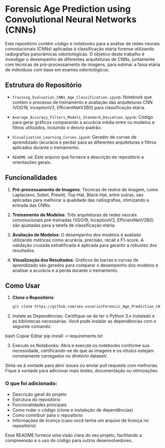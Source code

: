 # Forensic Age Prediction using Convolutional Neural Networks (CNNs)

Este repositório contém código e notebooks para a análise de redes neurais convolucionais (CNNs) aplicadas à classificação etária forense utilizando radiografias panorâmicas odontológicas. O objetivo deste trabalho é investigar o desempenho de diferentes arquiteturas de CNNs, juntamente com técnicas de pré-processamento de imagens, para estimar a faixa etária de indivíduos com base em exames odontológicos.

## Estrutura do Repositório

- `Training_Evaluation_CNNs_Age_Classification.ipynb`: Notebook que contém o processo de treinamento e avaliação das arquiteturas CNN (VGG19, InceptionV3, EfficientNetV2B0) para classificação etária.
  
- `Average_Accuracy_Filters_Models_Standard_Deviation.ipynb`: Código para gerar gráficos comparando a acurácia média entre os modelos e filtros utilizados, incluindo o desvio-padrão.
  
- `Visualization_Learning_Curves.ipynb`: Gerador de curvas de aprendizado (acurácia e perda) para as diferentes arquiteturas e filtros aplicados durante o treinamento.
  
- `README.md`: Este arquivo que fornece a descrição do repositório e orientações gerais.

## Funcionalidades

1. **Pré-processamento de Imagens**: Técnicas de realce de imagem, como Laplaciano, Sobel, Prewitt, Top-Hat, Black-Hat, entre outras, são aplicadas para melhorar a qualidade das radiografias, otimizando a entrada das CNNs.

2. **Treinamento de Modelos**: Três arquiteturas de redes neurais convolucionais pré-treinadas (VGG19, InceptionV3, EfficientNetV2B0) são ajustadas para a tarefa de classificação etária.

3. **Avaliação de Modelos**: O desempenho dos modelos é avaliado utilizando métricas como acurácia, precisão, recall e F1-score. A validação cruzada estratificada é aplicada para garantir a robustez dos resultados.

4. **Visualização dos Resultados**: Gráficos de barras e curvas de aprendizado são gerados para comparar o desempenho dos modelos e analisar a acurácia e a perda durante o treinamento.

## Como Usar

1. **Clone o Repositório**:
   ```bash
   git clone https://github.com/seu-usuario/Forensic_Age_Prediction_CNNs.git

2. Instale as Dependências:
Certifique-se de ter o Python 3.x instalado e as bibliotecas necessárias. Você pode instalar as dependências com o seguinte comando:

bash
Copiar
Editar
pip install -r requirements.txt

3. Execute os Notebooks:
Abra e execute os notebooks conforme sua necessidade, certificando-se de que as imagens e os rótulos estejam corretamente carregados no diretório dataset/.


Sinta-se à vontade para abrir issues ou enviar pull requests com melhorias. Fique à vontade para adicionar mais testes, documentação ou otimizações.



### O que foi adicionado:

- Descrição geral do projeto
- Estrutura do repositório
- Funcionalidades principais
- Como rodar o código (clone e instalação de dependências)
- Como contribuir para o repositório
- Informações de licença (caso você tenha um arquivo de licença no repositório)

Esse README fornece uma visão clara do seu projeto, facilitando a compreensão e o uso do código para outros desenvolvedores.
